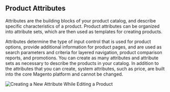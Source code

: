 Product Attributes
--

Attributes are the building blocks of your product catalog, and describe specific characteristics of a product. Product attributes can be organized into attribute sets, which are then used as templates for creating products.

Attributes determine the type of input control that is used for product options, provide additional information for product pages, and are used as search parameters and criteria for layered navigation, product comparison reports, and promotions. You can create as many attributes and attribute sets as necessary to describe the products in your catalog. In addition to the attributes that you can create, system attributes, such as price, are built into the core Magento platform and cannot be changed.

![Creating a New Attribute While Editing a Product](https://docs.magento.com/m2/ce/user_guide/Resources/Images/attribute-new-product_thumb_0_0.png)